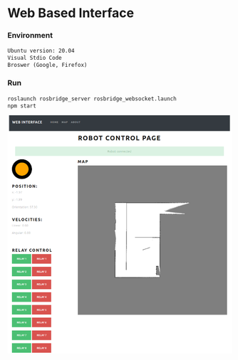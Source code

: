 # Web Based Interface

### Environment

    Ubuntu version: 20.04
    Visual Stdio Code
    Broswer (Google, Firefox)

### Run
    roslaunch rosbridge_server rosbridge_websocket.launch 
    npm start

    
![alt text](web_interface.png)
    


